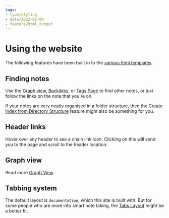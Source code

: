```yaml
---
tags:
- type/styling
- date/2022-02-04
- feature/html_output
---
```

# Using the website


The following features have been built in to the [various html templates](../Configurations/Styling/Styling.md#layouts). 

## Finding notes
Use the [Graph view](../Configurations/Features/Graph%20view.md), [Backlinks](../Configurations/Features/Backlinks.md), or [Tags Page](../Configurations/Features/Tags%20Page.md) to find other notes, or just follow the links on the note that you're on.

If your notes are very neatly organised in a folder structure, then the [Create Index from Directory Structure](../Configurations/Modes/Create%20Index%20from%20Directory%20Structure.md) feature might also be something for you.

## Header links
Hover over any header to see a chain link icon. Clicking on this will send you to the page and scroll to the header location.

## Graph view
Read more [Graph View](../Configurations/Features/Graph%20view.md).

## Tabbing system
The default layout is `documentation`, which this site is built with. But for some people who are more into smart note taking, the [Tabs Layout](../Configurations/Styling/Tabs%20Layout.md) might be a better fit.


